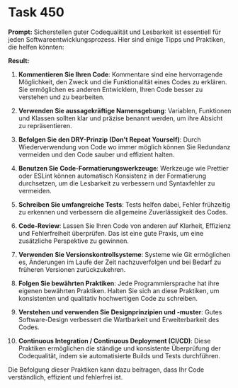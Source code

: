 # Task 450

**Prompt:** Sicherstellen guter Codequalität und Lesbarkeit ist essentiell für jeden Softwareentwicklungsprozess. Hier sind einige Tipps und Praktiken, die helfen könnten:

**Result:**
1. **Kommentieren Sie Ihren Code**: Kommentare sind eine hervorragende Möglichkeit, den Zweck und die Funktionalität eines Codes zu erklären. Sie ermöglichen es anderen Entwicklern, Ihren Code besser zu verstehen und zu bearbeiten.

2. **Verwenden Sie aussagekräftige Namensgebung**: Variablen, Funktionen und Klassen sollten klar und präzise benannt werden, um ihre Absicht zu repräsentieren. 

3. **Befolgen Sie den DRY-Prinzip (Don't Repeat Yourself)**: Durch Wiederverwendung von Code wo immer möglich können Sie Redundanz vermeiden und den Code sauber und effizient halten.

4. **Benutzen Sie Code-Formatierungswerkzeuge**: Werkzeuge wie Prettier oder ESLint können automatisch Konsistenz in der Formatierung durchsetzen, um die Lesbarkeit zu verbessern und Syntaxfehler zu vermeiden.

5. **Schreiben Sie umfangreiche Tests**: Tests helfen dabei, Fehler frühzeitig zu erkennen und verbessern die allgemeine Zuverlässigkeit des Codes. 

6. **Code-Review**: Lassen Sie Ihren Code von anderen auf Klarheit, Effizienz und Fehlerfreiheit überprüfen. Das ist eine gute Praxis, um eine zusätzliche Perspektive zu gewinnen.

7. **Verwenden Sie Versionskontrollsysteme**: Systeme wie Git ermöglichen es, Änderungen im Laufe der Zeit nachzuverfolgen und bei Bedarf zu früheren Versionen zurückzukehren.

8. **Folgen Sie bewährten Praktiken**: Jede Programmiersprache hat ihre eigenen bewährten Praktiken. Halten Sie sich an diese Praktiken, um konsistenten und qualitativ hochwertigen Code zu schreiben.
   
9. **Verstehen und verwenden Sie Designprinzipien und -muster**: Gutes Software-Design verbessert die Wartbarkeit und Erweiterbarkeit des Codes.

10. **Continuous Integration / Continuous Deployment (CI/CD)**: Diese Praktiken ermöglichen die ständige und konsistente Überprüfung der Codequalität, indem sie automatisierte Builds und Tests durchführen. 

Die Befolgung dieser Praktiken kann dazu beitragen, dass Ihr Code verständlich, effizient und fehlerfrei ist.
